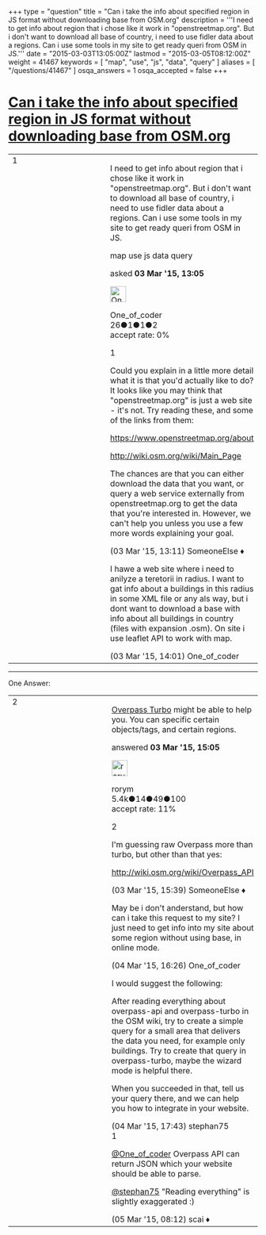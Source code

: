 +++
type = "question"
title = "Can i take the info about specified region in JS format without downloading base from OSM.org"
description = '''I need to get info about region that i chose like it work in &quot;openstreetmap.org&quot;. But i don&#x27;t want to download all base of country, i need to use fidler data about a regions. Can i use some tools in my site to get ready queri from OSM in JS.'''
date = "2015-03-03T13:05:00Z"
lastmod = "2015-03-05T08:12:00Z"
weight = 41467
keywords = [ "map", "use", "js", "data", "query" ]
aliases = [ "/questions/41467" ]
osqa_answers = 1
osqa_accepted = false
+++

<div class="headNormal">

# [Can i take the info about specified region in JS format without downloading base from OSM.org](/questions/41467/can-i-take-the-info-about-specified-region-in-js-format-without-downloading-base-from-osmorg)

</div>

<div id="main-body">

<div id="askform">

<table id="question-table" style="width:100%;">
<colgroup>
<col style="width: 50%" />
<col style="width: 50%" />
</colgroup>
<tbody>
<tr>
<td style="width: 30px; vertical-align: top"><div class="vote-buttons">
<span id="post-41467-upvote" class="ajax-command post-vote up" rel="nofollow" title="I like this post (click again to cancel)"> </span>
<div id="post-41467-score" class="post-score" title="current number of votes">
1
</div>
<span id="post-41467-downvote" class="ajax-command post-vote down" rel="nofollow" title="I dont like this post (click again to cancel)"> </span> <span id="favorite-mark" class="ajax-command favorite-mark" rel="nofollow" title="mark/unmark this question as favorite (click again to cancel)"> </span>
<div id="favorite-count" class="favorite-count">
&#10;</div>
</div></td>
<td><div id="item-right">
<div class="question-body">
<p>I need to get info about region that i chose like it work in "openstreetmap.org". But i don't want to download all base of country, i need to use fidler data about a regions. Can i use some tools in my site to get ready queri from OSM in JS.</p>
</div>
<div id="question-tags" class="tags-container tags">
<span class="post-tag tag-link-map" rel="tag" title="see questions tagged &#39;map&#39;">map</span> <span class="post-tag tag-link-use" rel="tag" title="see questions tagged &#39;use&#39;">use</span> <span class="post-tag tag-link-js" rel="tag" title="see questions tagged &#39;js&#39;">js</span> <span class="post-tag tag-link-data" rel="tag" title="see questions tagged &#39;data&#39;">data</span> <span class="post-tag tag-link-query" rel="tag" title="see questions tagged &#39;query&#39;">query</span>
</div>
<div id="question-controls" class="post-controls">
&#10;</div>
<div class="post-update-info-container">
<div class="post-update-info post-update-info-user">
<p>asked <strong>03 Mar '15, 13:05</strong></p>
<img src="https://secure.gravatar.com/avatar/2d231d95af61fdf9c80b76effb913750?s=32&amp;d=identicon&amp;r=g" class="gravatar" width="32" height="32" alt="One_of_coder&#39;s gravatar image" />
<p><span>One_of_coder</span><br />
<span class="score" title="26 reputation points">26</span><span title="1 badges"><span class="badge1">●</span><span class="badgecount">1</span></span><span title="1 badges"><span class="silver">●</span><span class="badgecount">1</span></span><span title="2 badges"><span class="bronze">●</span><span class="badgecount">2</span></span><br />
<span class="accept_rate" title="Rate of the user&#39;s accepted answers">accept rate:</span> <span title="One_of_coder has no accepted answers">0%</span></p>
</div>
</div>
<div id="comments-container-41467" class="comments-container">
<span id="41468"></span>
<div id="comment-41468" class="comment">
<div id="post-41468-score" class="comment-score">
1
</div>
<div class="comment-text">
<p>Could you explain in a little more detail what it is that you'd actually like to do? It looks like you may think that "openstreetmap.org" is just a web site - it's not. Try reading these, and some of the links from them:</p>
<p><a href="https://www.openstreetmap.org/about">https://www.openstreetmap.org/about</a></p>
<p><a href="http://wiki.osm.org/wiki/Main_Page">http://wiki.osm.org/wiki/Main_Page</a></p>
<p>The chances are that you can either download the data that you want, or query a web service externally from openstreetmap.org to get the data that you're interested in. However, we can't help you unless you use a few more words explaining your goal.</p>
</div>
<div id="comment-41468-info" class="comment-info">
<span class="comment-age">(03 Mar '15, 13:11)</span> <span class="comment-user userinfo">SomeoneElse ♦</span>
</div>
</div>
<span id="41470"></span>
<div id="comment-41470" class="comment">
<div id="post-41470-score" class="comment-score">
&#10;</div>
<div class="comment-text">
<p>I hawe a web site where i need to anilyze a teretorii in radius. I want to gat info about a buildings in this radius in some XML file or any als way, but i dont want to download a base with info about all buildings in country (files with expansion .osm). On site i use leaflet API to work with map.</p>
</div>
<div id="comment-41470-info" class="comment-info">
<span class="comment-age">(03 Mar '15, 14:01)</span> <span class="comment-user userinfo">One_of_coder</span>
</div>
</div>
</div>
<div id="comment-tools-41467" class="comment-tools">
&#10;</div>
<div class="clear">
&#10;</div>
<div id="comment-41467-form-container" class="comment-form-container">
&#10;</div>
<div class="clear">
&#10;</div>
</div></td>
</tr>
</tbody>
</table>

------------------------------------------------------------------------

<div class="tabBar">

<span id="sort-top"></span>

<div class="headQuestions">

One Answer:

</div>

</div>

<span id="41472"></span>

<div id="answer-container-41472" class="answer">

<table style="width:100%;">
<colgroup>
<col style="width: 50%" />
<col style="width: 50%" />
</colgroup>
<tbody>
<tr>
<td style="width: 30px; vertical-align: top"><div class="vote-buttons">
<span id="post-41472-upvote" class="ajax-command post-vote up" rel="nofollow" title="I like this post (click again to cancel)"> </span>
<div id="post-41472-score" class="post-score" title="current number of votes">
2
</div>
<span id="post-41472-downvote" class="ajax-command post-vote down" rel="nofollow" title="I dont like this post (click again to cancel)"> </span>
</div></td>
<td><div class="item-right">
<div class="answer-body">
<p><a href="http://overpass-turbo.eu/">Overpass Turbo</a> might be able to help you. You can specific certain objects/tags, and certain regions.</p>
</div>
<div class="answer-controls post-controls">
&#10;</div>
<div class="post-update-info-container">
<div class="post-update-info post-update-info-user">
<p>answered <strong>03 Mar '15, 15:05</strong></p>
<img src="https://secure.gravatar.com/avatar/16e12e337f6edc3750681492656097ed?s=32&amp;d=identicon&amp;r=g" class="gravatar" width="32" height="32" alt="rorym&#39;s gravatar image" />
<p><span>rorym</span><br />
<span class="score" title="5358 reputation points"><span>5.4k</span></span><span title="14 badges"><span class="badge1">●</span><span class="badgecount">14</span></span><span title="49 badges"><span class="silver">●</span><span class="badgecount">49</span></span><span title="100 badges"><span class="bronze">●</span><span class="badgecount">100</span></span><br />
<span class="accept_rate" title="Rate of the user&#39;s accepted answers">accept rate:</span> <span title="rorym has 18 accepted answers">11%</span></p>
</div>
</div>
<div id="comments-container-41472" class="comments-container">
<span id="41473"></span>
<div id="comment-41473" class="comment">
<div id="post-41473-score" class="comment-score">
2
</div>
<div class="comment-text">
<p>I'm guessing raw Overpass more than turbo, but other than that yes:</p>
<p><a href="http://wiki.osm.org/wiki/Overpass_API">http://wiki.osm.org/wiki/Overpass_API</a></p>
</div>
<div id="comment-41473-info" class="comment-info">
<span class="comment-age">(03 Mar '15, 15:39)</span> <span class="comment-user userinfo">SomeoneElse ♦</span>
</div>
</div>
<span id="41490"></span>
<div id="comment-41490" class="comment">
<div id="post-41490-score" class="comment-score">
&#10;</div>
<div class="comment-text">
<p>May be i don't anderstand, but how can i take this request to my site? I just need to get info into my site about some region without using base, in online mode.</p>
</div>
<div id="comment-41490-info" class="comment-info">
<span class="comment-age">(04 Mar '15, 16:26)</span> <span class="comment-user userinfo">One_of_coder</span>
</div>
</div>
<span id="41491"></span>
<div id="comment-41491" class="comment">
<div id="post-41491-score" class="comment-score">
&#10;</div>
<div class="comment-text">
<p>I would suggest the following:</p>
<p>After reading everything about overpass-api and overpass-turbo in the OSM wiki, try to create a simple query for a small area that delivers the data you need, for example only buildings. Try to create that query in overpass-turbo, maybe the wizard mode is helpful there.</p>
<p>When you succeeded in that, tell us your query there, and we can help you how to integrate in your website.</p>
</div>
<div id="comment-41491-info" class="comment-info">
<span class="comment-age">(04 Mar '15, 17:43)</span> <span class="comment-user userinfo">stephan75</span>
</div>
</div>
<span id="41503"></span>
<div id="comment-41503" class="comment">
<div id="post-41503-score" class="comment-score">
1
</div>
<div class="comment-text">
<p><a href="https://help.openstreetmap.org/users/10609/one_of_coder">@One_of_coder</a> Overpass API can return JSON which your website should be able to parse.</p>
<p><a href="https://help.openstreetmap.org/users/99/stephan75">@stephan75</a> "Reading everything" is slightly exaggerated :)</p>
</div>
<div id="comment-41503-info" class="comment-info">
<span class="comment-age">(05 Mar '15, 08:12)</span> <span class="comment-user userinfo">scai ♦</span>
</div>
</div>
</div>
<div id="comment-tools-41472" class="comment-tools">
&#10;</div>
<div class="clear">
&#10;</div>
<div id="comment-41472-form-container" class="comment-form-container">
&#10;</div>
<div class="clear">
&#10;</div>
</div></td>
</tr>
</tbody>
</table>

</div>

<div class="paginator-container-left">

</div>

</div>

</div>

